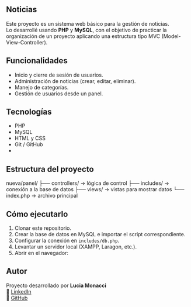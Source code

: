 ## Noticias

Este proyecto es un sistema web básico para la gestión de noticias.  
Lo desarrollé usando **PHP** y **MySQL**, con el objetivo de practicar la organización de un proyecto aplicando una estructura tipo MVC (Model-View-Controller).

## Funcionalidades

- Inicio y cierre de sesión de usuarios.  
- Administración de noticias (crear, editar, eliminar).  
- Manejo de categorías.  
- Gestión de usuarios desde un panel.  

## Tecnologías

- PHP  
- MySQL  
- HTML y CSS  
- Git / GitHub
- 
## Estructura del proyecto

nueva/panel/
 ├── controllers/   -> lógica de control
 ├── includes/      -> conexión a la base de datos
 ├── views/         -> vistas para mostrar datos
 └── index.php      -> archivo principal

## Cómo ejecutarlo

1. Clonar este repositorio.  
2. Crear la base de datos en MySQL e importar el script correspondiente.  
3. Configurar la conexión en `includes/db.php`.  
4. Levantar un servidor local (XAMPP, Laragon, etc.).  
5. Abrir en el navegador:  

## Autor

Proyecto desarrollado por **Lucia Monacci**  
📌 [LinkedIn](https://www.linkedin.com/in/lucia-monacci)  
📌 [GitHub](https://github.com/Monaccilucia)  
